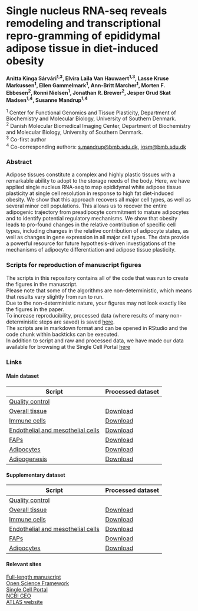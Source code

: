 # Single nucleus RNA-seq reveals remodeling and transcriptional repro-gramming of epididymal adipose tissue in diet-induced obesity
**Anitta Kinga Sárvári<sup>1,3</sup>, Elvira Laila Van Hauwaert<sup>1,3</sup>, Lasse Kruse Markussen<sup>1</sup>, Ellen Gammelmark<sup>1</sup>, Ann-Britt Marcher<sup>1</sup>, Morten F. Ebbesen<sup>2</sup>, Ronni Nielsen<sup>1</sup>, Jonathan R. Brewer<sup>2</sup>, Jesper Grud Skat Madsen<sup>1,4</sup>, Susanne Mandrup<sup>1,4</sup>**


<sup>1</sup> Center for Functional Genomics and Tissue Plasticity, Department of Biochemistry and Molecular Biology, University of Southern Denmark.<br>
<sup>2</sup> Danish Molecular Biomedical Imaging Center, Department of Biochemistry and Molecular Biology, University of Southern Denmark.<br>
<sup>3</sup> Co-first author<br>
<sup>4</sup> Co-corresponding authors: s.mandrup@bmb.sdu.dk, jgsm@bmb.sdu.dk <br>

### Abstract
Adipose tissues constitute a complex and highly plastic tissues with a remarkable ability to adopt to the storage needs of the body. Here, we have applied single nucleus RNA-seq to map epididymal white adipose tissue plasticity at single cell resolution in response to high fat diet-induced obesity. We show that this approach recovers all major cell types, as well as several minor cell populations. This allows us to recover the entire adipogenic trajectory from preadipocyte commitment to mature adipocytes and to identify potential regulatory mechanisms. We show that obesity leads to pro-found changes in the relative contribution of specific cell types, including changes in the relative contribution of adipocyte states, as well as changes in gene expression in all major cell types. The data provide a powerful resource for future hypothesis-driven investigations of the mechanisms of adipocyte differentiation and adipose tissue plasticity.

### Scripts for reproduction of manuscript figures
The scripts in this repository contains all of the code that was run to create the figures in the manuscript. <br>
Please note that some of the algorithms are non-deterministic, which means that results vary slightly from run to run. <br>
Due to the non-deterministic nature, your figures may not look exactly like the figures in the paper. <br>
To increase reproducibility, processed data (where results of many non-deterministic steps are saved) is saved [here](https://osf.io/tsjqc/). <br>
The scripts are in markdown format and can be opened in RStudio and the code chunk within backticks can be executed.<br>
In addition to script and raw and processed data, we have made our data available for browsing at the Single Cell Portal [here](https://singlecell.broadinstitute.org/single_cell/study/SCP1179) <br>

### Links
#### Main dataset
Script | Processed dataset
------------- | -------------
[Quality control](Scripts/Main_00_QC.md) |
[Overall tissue](Scripts/Main_01_Overall.md) | [Download](https://osf.io/arxwz/download)
[Immune cells](Scripts/Main_02_Immune.md) | [Download](https://osf.io/vkmx5/download)
[Endothelial and mesothelial cells](Scripts/Main_03_Endothelial_Mesothelial.md) | [Download](https://osf.io/sw7xd/download)
[FAPs](Scripts/Main_04_FAP.md) | [Download](https://osf.io/v8zrx/download) 
[Adipocytes](Scripts/Main_05_Adipocytes.md) | [Download](https://osf.io/6eh8d/download)
[Adipogenesis](Scripts/Main_06_Adipogenesis.md) | [Download](https://osf.io/exuwn/download)


#### Supplementary dataset
Script | Processed dataset
------------- | -------------
[Quality control](Scripts/Supplemental_00_QC.md) |
[Overall tissue](Scripts/Supplemental_01_Overall.md) | [Download](https://osf.io/vf2z4/download)
[Immune cells](Scripts/Supplemental_02_Immune.md) | [Download](https://osf.io/z5wvy/download)
[Endothelial and mesothelial cells](Scripts/Supplemental_03_Endothelial_Mesothelial.md) | [Download](https://osf.io/qwc9m/download)
[FAPs](Scripts/Supplemental_04_FAP.md) | [Download](https://osf.io/pdb47/download)
[Adipocytes](Scripts/Supplemental_05_Adipocytes.md) | [Download](https://osf.io/fwgr4/download)

#### Relevant sites
[Full-length manuscript](http://www.sciencedirect.com/science/article/pii/S109727651730240X)<br>
[Open Science Framework](https://osf.io/tsjqc/)<br>
[Single Cell Portal](https://singlecell.broadinstitute.org/single_cell/study/SCP1179)<br>
[NCBI GEO](https://www.ncbi.nlm.nih.gov/geo/query/acc.cgi?acc=GSE95533)<br>
[ATLAS website](https://www.sdu.dk/en/atlas)<br>
